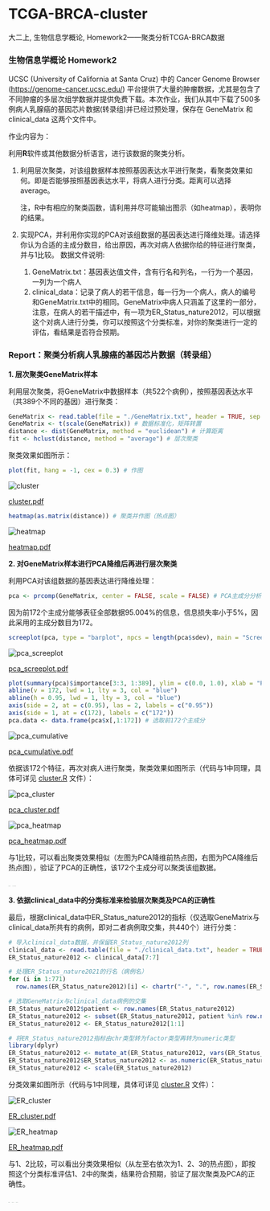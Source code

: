 # TCGA-BRCA-cluster
大二上, 生物信息学概论, Homework2——聚类分析TCGA-BRCA数据



### 生物信息学概论 Homework2

UCSC (University of California at Santa Cruz) 中的 Cancer Genome Browser (https://genome-cancer.ucsc.edu/) 平台提供了大量的肿瘤数据，尤其是包含了不同肿瘤的多层次组学数据并提供免费下载。本次作业，我们从其中下载了500多例病人乳腺癌的基因芯片数据(转录组)并已经过预处理，保存在 GeneMatrix 和 clinical_data 这两个文件中。 

作业内容为：

利用**R**软件或其他数据分析语言，进行该数据的聚类分析。 

1. 利用层次聚类，对该组数据样本按照基因表达水平进行聚类，看聚类效果如何。即是否能够按照基因表达水平，将病人进行分类。距离可以选择average。 

   注，R中有相应的聚类函数，请利用并尽可能输出图示（如heatmap），表明你的结果。 

2. 实现PCA，并利用你实现的PCA对该组数据的基因表达进行降维处理。请选择你认为合适的主成分数目，给出原因，再次对病人依据你给的特征进行聚类，并与1比较。 数据文件说明:
   1. GeneMatrix.txt：基因表达值文件，含有行名和列名，一行为一个基因，一列为一个病人 
   2. clinical_data：记录了病人的若干信息，每一行为一个病人，病人的编号和GeneMatrix.txt中的相同。GeneMatrix中病人只涵盖了这里的一部分，注意，在病人的若干描述中，有一项为ER_Status_nature2012，可以根据这个对病人进行分类，你可以按照这个分类标准，对你的聚类进行一定的评估，看结果是否符合预期。 



### Report：聚类分析病人乳腺癌的基因芯片数据（转录组）

**1. 层次聚类GeneMatrix样本**

利用层次聚类，将GeneMatrix中数据样本（共522个病例），按照基因表达水平（共389个不同的基因）进行聚类：

```R
GeneMatrix <- read.table(file = "./GeneMatrix.txt", header = TRUE, sep = "\t", row.names = 1) # 读取GeneMatrix.txt数据
GeneMatrix <- t(scale(GeneMatrix)) # 数据标准化，矩阵转置
distance <- dist(GeneMatrix, method = "euclidean") # 计算距离
fit <- hclust(distance, method = "average") # 层次聚类
```

聚类效果如图所示：

```R
plot(fit, hang = -1, cex = 0.3) # 作图
```



![cluster](Figures-PNG/cluster.PNG)

 [cluster.pdf](Figures-PDF/cluster.pdf) 

```R
heatmap(as.matrix(distance)) # 聚类并作图（热点图）
```

![heatmap](Figures-PNG/heatmap.PNG)

 [heatmap.pdf](Figures-PDF/heatmap.pdf) 

**2. 对GeneMatrix样本进行PCA降维后再进行层次聚类**

利用PCA对该组数据的基因表达进行降维处理：

```R
pca <- prcomp(GeneMatrix, center = FALSE, scale = FALSE) # PCA主成分分析
```

因为前172个主成分能够表征全部数据95.004%的信息，信息损失率小于5%，因此采用的主成分数目为172。

```R
screeplot(pca, type = "barplot", npcs = length(pca$sdev), main = "Scree Plot", xlab = "Principal Component") # 可视化PCA后Variance数据
```

![pca_screeplot](Figures-PNG/pca_screeplot.PNG)

 [pca_screeplot.pdf](Figures-PDF/pca_screeplot.pdf) 

```R
plot(summary(pca)$importance[3:3, 1:389], ylim = c(0.0, 1.0), xlab = "Principal Component", ylab = "Cumulative Proportion", type = "l", las = 1) # 选取PCA后Cumulative Proportion数据作图
abline(v = 172, lwd = 1, lty = 3, col = "blue")
abline(h = 0.95, lwd = 1, lty = 3, col = "blue")
axis(side = 2, at = c(0.95), las = 2, labels = c("0.95"))
axis(side = 1, at = c(172), labels = c("172"))
pca.data <- data.frame(pca$x[,1:172]) # 选取前172个主成分
```

![pca_cumulative](Figures-PNG/pca_cumulative.PNG)

 [pca_cumulative.pdf](Figures-PDF/pca_cumulative.pdf) 

依据该172个特征，再次对病人进行聚类，聚类效果如图所示（代码与1中同理，具体可详见 [cluster.R](code/cluster.R) 文件）：

![pca_cluster](Figures-PNG/pca_cluster.PNG)

 [pca_cluster.pdf](Figures-PDF/pca_cluster.pdf) 

![pca_heatmap](Figures-PNG/pca_heatmap.PNG)

 [pca_heatmap.pdf](Figures-PDF/pca_heatmap.pdf) 

与1比较，可以看出聚类效果相似（左图为PCA降维前热点图，右图为PCA降维后热点图），验证了PCA的正确性，该172个主成分可以聚类该组数据。

<img src="Figures-PNG/heatmap.PNG" alt="heatmap" style="zoom: 6%;" /> <img src="Figures-PNG/pca_heatmap.PNG" alt="pca_heatmap" style="zoom:6%;" />

**3. 依据clinical_data中的分类标准来检验层次聚类及PCA的正确性**

最后，根据clinical_data中ER_Status_nature2012的指标（仅选取GeneMatrix与clinical_data所共有的病例，即对二者病例取交集，共440个）进行分类：

```R
# 导入clinical_data数据，并保留ER_Status_nature2012列
clinical_data <- read.table(file = "./clinical_data.txt", header = TRUE, sep = "\t", row.names = 1) 
ER_Status_nature2012 <- clinical_data[7:7]

# 处理ER_Status_nature2021的行名（病例名）
for (i in 1:771)
  row.names(ER_Status_nature2012)[i] <- chartr("-", ".", row.names(ER_Status_nature2012)[i])

# 选取GeneMatrix与clinical_data病例的交集
ER_Status_nature2012$patient <- row.names(ER_Status_nature2012)
ER_Status_nature2012 <- subset(ER_Status_nature2012, patient %in% row.names(GeneMatrix))
ER_Status_nature2012 <- ER_Status_nature2012[1:1]

# 将ER_Status_nature2012指标由chr类型转为factor类型再转为numeric类型
library(dplyr)
ER_Status_nature2012 <- mutate_at(ER_Status_nature2012, vars(ER_Status_nature2012), as.factor)
ER_Status_nature2012$ER_Status_nature2012 <- as.numeric(ER_Status_nature2012$ER_Status_nature2012)
ER_Status_nature2012 <- scale(ER_Status_nature2012)
```

分类效果如图所示（代码与1中同理，具体可详见 [cluster.R](code/cluster.R) 文件）：

![ER_cluster](Figures-PNG/ER_cluster.PNG)

 [ER_cluster.pdf](Figures-PDF/ER_cluster.pdf) 

![ER_heatmap](Figures-PNG/ER_heatmap.PNG)

 [ER_heatmap.pdf](Figures-PDF/ER_heatmap.pdf) 

与1、2比较，可以看出分类效果相似（从左至右依次为1、2、3的热点图），即按照这个分类标准评估1、2中的聚类，结果符合预期，验证了层次聚类及PCA的正确性。

<img src="Figures-PNG/heatmap.PNG" alt="heatmap" style="zoom: 4%;" /> <img src="Figures-PNG/pca_heatmap.PNG" alt="pca_heatmap" style="zoom:4%;" /> <img src="Figures-PNG/ER_heatmap.PNG" alt="ER_heatmap" style="zoom:4%;" />








